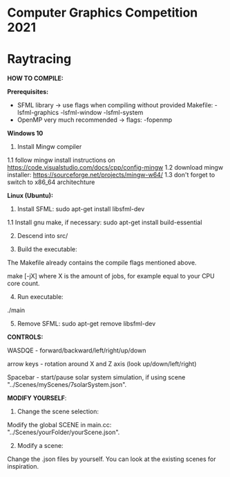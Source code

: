 # Computer Graphics Competition 2021
# Raytracing 

**HOW TO COMPILE:**

**Prerequisites:**

- SFML library 
  -> use flags when compiling without provided Makefile: -lsfml-graphics -lsfml-window -lsfml-system 
- OpenMP very much recommended -> flags:                 -fopenmp

**Windows 10**

1. Install Mingw compiler

1.1 follow mingw install instructions on https://code.visualstudio.com/docs/cpp/config-mingw
1.2 download mingw installer: https://sourceforge.net/projects/mingw-w64/
1.3 don't forget to switch to x86_64 architechture


**Linux (Ubuntu):**

1. Install SFML:
sudo apt-get install libsfml-dev

1.1 Install gnu make, if necessary:
sudo apt-get install build-essential

2. Descend into src/

3. Build the executable:

The Makefile already contains the compile flags mentioned above.

make [-jX] 
where X is the amount of jobs, for example equal to your CPU core count.

4. Run executable:

./main

5. Remove SFML:
sudo apt-get remove libsfml-dev



**CONTROLS:**

WASDQE     - forward/backward/left/right/up/down

arrow keys - rotation around X and Z axis (look up/down/left/right)

Spacebar   - start/pause solar system simulation, if using scene "../Scenes/myScenes/7solarSystem.json".


**MODIFY YOURSELF**:
1. Change the scene selection:

Modify the global SCENE in main.cc: "../Scenes/yourFolder/yourScene.json".

2. Modify a scene:

Change the .json files by yourself. You can look at the existing scenes for inspiration.














